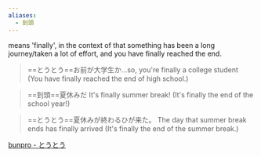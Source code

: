 ```yaml
---
aliases:
  - 到頭
---
```

means 'finally', in the context of that something has been a long journey/taken a lot of effort, and you have finally reached the end.

>==とうとう==お前が大学生か…so, you're finally a college student  
>(You have finally reached the end of high school.)

>==到頭==夏休みだ
>It's finally summer break!  (It's finally the end of the school year!)

>==とうとう==夏休みが終わるひが来た。
>The day that summer break ends has finally arrived (It's finally the end of the summer break.)

[bunpro - とうとう](https://bunpro.jp/grammar_points/368)